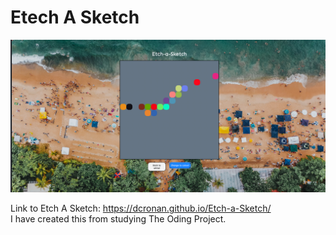 <h1> Etech A Sketch </h1>

<img src="images/screenshot.png">

Link to Etch A Sketch: https://dcronan.github.io/Etch-a-Sketch/ <br>
I have created this from studying The Oding Project.